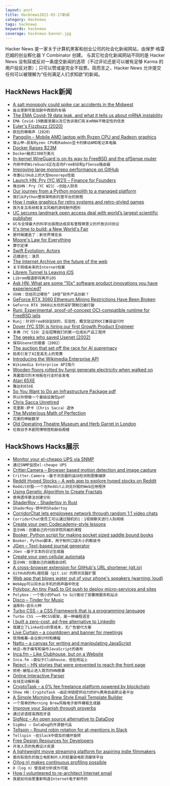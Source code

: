 ```yaml
---
layout: post
title: Hacknews2021-03-17新闻
category: Hacknews
tags: hacknews
keywords: hacknews
coverage: hacknews-banner.jpg
---
```


Hacker News 是一家关于计算机黑客和创业公司的社会化新闻网站，由保罗·格雷厄姆的创业孵化器 Y Combinator 创建。
与其它社会化新闻网站不同的是 Hacker News 没有踩或反对一条提交新闻的选项（不过评论还是可以被有足够 Karma 的用户投反对票）；只可以赞或是完全不投票。简而言之，Hacker News 允许提交任何可以被理解为“任何满足人们求知欲”的新闻。

## HackNews Hack新闻


- [A salt monopoly could spike car accidents in the Midwest](https://mattstoller.substack.com/p/how-a-salt-monopoly-could-spike-car)
- `盐业垄断可能加剧中西部的车祸`
- [The EMA Covid-19 data leak, and what it tells us about mRNA instability](https://www.bmj.com/content/372/bmj.n627)
- `EMA Covid-19数据泄漏以及它告诉我们有关mRNA不稳定性的信息`
- [Euler's Fizzbuzz (2020)](http://philcrissman.net/posts/eulers-fizzbuzz/)
- `欧拉的嘶嘶声（2020）`
- [Pangolin – Mobile AMD laptop with Ryzen CPU and Radeon graphics](https://system76.com/laptops/pangolin?its-the-same-url-but-the-content-has-changed-thank-you)
- `穿山甲–具有Ryzen CPU和Radeon显卡的移动AMD笔记本电脑`
- [Docker Raises $23M](https://www.docker.com/press-release/Docker-Series-B)
- `Docker融资2300万美元`
- [In-kernel WireGuard is on its way to FreeBSD and the pfSense router](https://arstechnica.com/gadgets/2021/03/in-kernel-wireguard-is-on-its-way-to-freebsd-and-the-pfsense-router/)
- `内核中的WireGuard正在走向FreeBSD和pfSense路由器`
- [Improving large monorepo performance on GitHub](https://github.blog/2021-03-16-improving-large-monorepo-performance-on-github/)
- `改善GitHub上的大型monorepo性能`
- [Launch HN: Pry (YC W21) – Finance for Founders](item?id=26479595)
- `推出HN：Pry（YC W21）–创始人财务`
- [Our journey from a Python monolith to a managed platform](https://dropbox.tech/infrastructure/atlas--our-journey-from-a-python-monolith-to-a-managed-platform)
- `我们从Python整体架构到托管平台的旅程`
- [How I make graphics for retro systems and retro-styled games](http://nicole.express/2021/how-i-handle-graphics.html)
- `我为复古系统和复古风格的游戏制作图形`
- [UC secures landmark open access deal with world’s largest scientific publisher](https://www.universityofcalifornia.edu/press-room/uc-news-uc-secures-landmark-open-access-deal-world-s-largest-scientific-publisher)
- `UC与全球最大的科学出版商达成具有里程碑意义的开放访问协议`
- [It's time to build: a New World's Fair](https://www.cameronwiese.com/blog/worlds-fair)
- `是时候建造了：新世界博览会`
- [Moore's Law for Everything](https://moores.samaltman.com/)
- `摩尔定律`
- [Swift Evolution: Actors](https://github.com/apple/swift-evolution/blob/main/proposals/0306-actors.md)
- `迅捷进化：演员`
- [The Internet Archive on the future of the web](https://www.protocol.com/internet-archive-preserving-future)
- `关于网络未来的Internet档案`
- [Librem Tunnel Is Leaving iOS](https://puri.sm/posts/why-librem-tunnel-is-leaving-ios/)
- `Librem隧道即将离开iOS`
- [Ask HN: What are some “10x” software product innovations you have experienced?](item?id=26477507)
- `问HN：您经历过哪些“ 10倍”软件产品创新？`
- [GeForce RTX 3060 Ethereum Mining Restrictions Have Been Broken](https://videocardz.com/newz/pc-watch-geforce-rtx-3060-ethereum-mining-restrictions-have-been-broken)
- `GeForce RTX 3060以太坊的采矿限制已被打破`
- [Runj: Experimental, proof-of-concept OCI-compatible runtime for FreeBSD jails](https://github.com/samuelkarp/runj#runj)
- `Runj：针对FreeBSD监狱的，实验性，概念验证的OCI兼容运行时`
- [Dover (YC S19) is hiring our first Growth Product Engineer](item?id=26482900)
- `多佛（YC S19）正在招聘我们的第一位成长产品工程师`
- [The geeks who saved Usenet (2002)](https://www.salon.com/2002/01/08/saving_usenet/)
- `保存Usenet的极客（2002）`
- [The auction that set off the race for AI supremacy](https://www.wired.com/story/secret-auction-race-ai-supremacy-google-microsoft-baidu/)
- `拍卖引发了AI至高无上的竞赛`
- [Introducing the Wikimedia Enterprise API](https://diff.wikimedia.org/2021/03/16/introducing-the-wikimedia-enterprise-api/)
- `Wikimedia Enterprise API简介`
- [Wooden floors rotted by fungi generate electricity when walked on](https://www.newscientist.com/article/2270527-wooden-floors-rotted-by-fungi-generate-electricity-when-walked-on/)
- `真菌腐烂的木地板在行走时会发电`
- [Atari 65XE](http://www.atarimuseum.com/computers/8bits/xe/65xe/65xe.html)
- `雅达利65XE`
- [So You Want to Do an Infrastructure Package pdf](https://www.niskanencenter.org/wp-content/uploads/2021/03/levy-infastructure.pdf)
- `所以你想做一个基础设施包pdf`
- [Chris Sacca Unretired](https://www.forbes.com/sites/alexkonrad/2021/03/10/chris-sacca-talks-biden-crypto-nft-climate-startups/)
- `克里斯·萨卡（Chris Sacca）退休`
- [The Mysterious Math of Perfection](https://www.quantamagazine.org/the-mysterious-math-of-perfect-numbers-20210315/)
- `完美的神秘数学`
- [Old Operating Theatre Museum and Herb Garret in London](https://oldoperatingtheatre.com/)
- `伦敦旧手术剧院博物馆和赫伯阁楼`


## HackShows Hacks展示

- [ Monitor your el-cheapo UPS via SNMP](https://github.com/tomszilagyi/upsc-snmp-agent)
- `通过SNMP监控el-cheapo UPS`
- [ Critter.Camera – Browser based motion detection and image capture](https://critter.camera/)
- `Critter.Camera –基于浏览器的运动检测和图像捕获`
- [ Reddit Hyped Stocks – A web app to explore hyped stocks on Reddit](https://github.com/lukstei/reddit-hyped-stocks)
- `Reddit炒股–一个在Reddit上浏览炒股的Web应用程序`
- [ Using Genetic Algorithm to Create Fractals](https://victorribeiro.com/randomFractal/)
- `使用遗传算法创建分形`
- [ ShaderRoy - Shadertoy in Rust](https://github.com/xixixao/shader-roy)
- `ShaderRoy-锈中的Shadertoy`
- [ CorridorChat lets employees network through random 1:1 video chats](https://www.corridorchat.com/)
- `CorridorChat使员工可以通过随机的1：1视频聊天进行人际网络`
- [ Create your own Codecademy-style lessons](https://codeamigo.dev)
- `显示HN：创建自己的代码学院风格的课程`
- [ Booker, Python script for making pocket sized saddle bound books](https://github.com/OhioVR/booker)
- `Booker，Python脚本，用于制作口袋大小的鞍装书`
- [ JGen – Text-based journal generator](https://github.com/harrison-broadbent/JGen)
- `JGen –基于文本的日记生成器`
- [ Create your own cellular automata](http://aperocky.com/cellular-automata/)
- `显示HN：创建自己的细胞自动机`
- [ A cross-browser extension for GitHub's URL shortener (git.io)](https://github.com/mahdyar/git.io-extension/)
- `GitHub的URL缩短器（git.io）的跨浏览器扩展`
- [ Web app that blows water out of your phone's speakers (warning: loud)](https://fixmyspeakers.com)
- `WebApp可以将水从手机的扬声器中吹走`
- [ Polybox: An tiny PaaS to Git push to deploy micro-services and sites](https://github.com/mardix/polybox)
- `Polybox：一个很小的PaaS to Git推动了部署微服务和站点`
- [ Disco – Tinder for Music](https://disco.so)
- `迪斯科–音乐火种`
- [ Turbo CSS – a CSS Framework that is a programming language](https://boomla.com/turbo-css)
- `Turbo CSS –一种CSS框架，是一种编程语言`
- [ I built a zero-cost, ad-free alternative to LinkedIn](http://sellff.com)
- `我建立了LinkedIn的零成本，无广告替代方案`
- [ Live Curtain – a countdown and banner for meetings](https://livecurtain.com)
- `现场帷幕–会议倒计时和横幅`
- [ Natto – a canvas for writing and manipulating JavaScript](https://natto.dev/)
- `纳豆–用于编写和操作JavaScript的画布`
- [ Inca.fm – Like Clubhouse, but on a Website](https://www.inca.fm/?s=hn)
- `Inca.fm –类似于Clubhouse，但在网站上`
- [ Reject – HN stories that were prevented to reach the front page](https://rejected.substack.com/)
- `拒绝-被阻止进入首页的HN故事`
- [ Online Interactive Parser](https://fransfaase.github.io/ParserWorkshop/Online_inter_parser.html)
- `在线互动解析器`
- [ CryptoTask – a 0% fee freelance platform powered by blockchain](https://about.cryptotask.org/)
- `Show HN：CryptoTask –由区块链提供动力的0％费用自由职业者平台`
- [ A Simple Morning Brew Style Email Template Builder](https://brewymail.vercel.app/)
- `一个简单的Morning Brew风格电子邮件模板生成器`
- [ Improve your Spanish through proverbs](https://www.dicho.org/allproverbs)
- `通过谚语提高西班牙语`
- [ SigNoz – An open source alternative to DataDog](https://medium.com/signoz-blog/signoz-open-source-alternative-to-datadog-38dd161ac1e5)
- `SigNoz – DataDog的开源替代品`
- [ Tellspin – Round robin rotation for at-mentions in Slack](https://tellspin.app)
- `Tellspin –在Slack中提及的循环旋转`
- [ Free Design Resources for Developers](https://airtable.com/tblM56uLjqhnZULDf/viwWLMxUeuMBVH11Z?blocks=hide)
- `开发人员的免费设计资源`
- [ A lightweight movie streaming platform for aspiring indie filmmakers](https://indiefilms.surf)
- `面向有抱负的独立电影制片人的轻量级电影流媒体平台`
- [ O(log n) makes continuous profiling possible](https://github.com/pyroscope-io/pyroscope/blob/main/docs/storage-design.md)
- `O（log n）使连续分析成为可能`
- [ How I volunteered to re-architect Internet email](https://changelog.com/posts/how-i-volunteered-to-rearchitect-internet-email)
- `我是如何自愿重新构造Internet电子邮件的`

